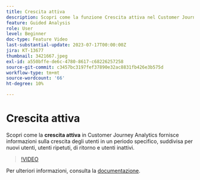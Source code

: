 ```yaml
---
title: Crescita attiva
description: Scopri come la funzione Crescita attiva nel Customer Journey Analytics fornisce informazioni sulla crescita degli utenti in un periodo specifico, suddivisi per nuovi utenti, utenti ripetuti, utenti di ritorno e utenti inattivi.
feature: Guided Analysis
role: User
level: Beginner
doc-type: Feature Video
last-substantial-update: 2023-07-17T00:00:00Z
jira: KT-13677
thumbnail: 3421667.jpeg
exl-id: a550bffe-de6c-4780-8617-c68226257258
source-git-commit: c3457bc3197fef37890e32ac8831fb426e3b575d
workflow-type: tm+mt
source-wordcount: '66'
ht-degree: 10%

---
```


# Crescita attiva

Scopri come la **crescita attiva** in Customer Journey Analytics fornisce informazioni sulla crescita degli utenti in un periodo specifico, suddivisa per nuovi utenti, utenti ripetuti, di ritorno e utenti inattivi.

>[!VIDEO](https://video.tv.adobe.com/v/3421667/?learn=on)

Per ulteriori informazioni, consulta la [documentazione](https://experienceleague.adobe.com/docs/analytics-platform/using/guided-analysis/user-growth/active.html).
